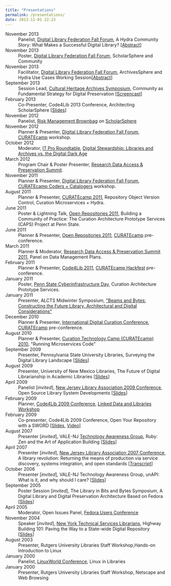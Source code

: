 ```yaml
---
title: "Presentations"
permalink: /presentations/
date: 2013-12-01 22:23
---
```


<dl class="dl-horizontal">
<dt><span class="label label-important">November 2013</span></dt><dd> Panelist, <a href="http://www.diglib.org/forums/2013forum/">Digital Library Federation Fall Forum</a>, A Hydra Community Story: What Makes a Successful Digital Library? [<a href="http://www.diglib.org/forums/2013forum/schedule/69-2/">Abstract</a>]</dd>
<dt><span class="label label-important">November 2013</span></dt><dd> Poster, <a href="http://www.diglib.org/forums/2013forum/">Digital Library Federation Fall Forum</a>, ScholarSphere and Community</dd>
<dt><span class="label label-important">November 2013</span></dt><dd> Facilitator, <a href="http://www.diglib.org/forums/2013forum/">Digital Library Federation Fall Forum</a>, ArchivesSphere and Hydra Use Cases Working Session[<a href="http://www.diglib.org/forums/2013forum/schedule/ashhl/">Abstract</a>]</dd>
<dt><span class="label label-important">September 2013</span></dt><dd> Session Lead, <a href="http://www.loc.gov/folklife/events/culturalheritagearchives/index.html">Cultural Heritage Archives Symposium</a>, Community as Fundamental Strategy for Digital Preservation [<a href="http://www.youtube.com/watch?v=5ImAH_EBCws">Screencast</a>]</dd>
<dt><span class="label label-important">February 2013</span></dt><dd> Co-Presenter, Code4Lib 2013 Conference, Architecting ScholarSphere [<a href="http://code4lib.org/conference/2013/coughlin-giarlo">Slides</a>]</dd>
<dt><span class="label label-important">November 2012</span></dt><dd> Panelist, <a href="http://www.ssri.psu.edu/events/2012/risk-management-brownbag/view">Risk Management Brownbag</a> on <a href="http://scholarsphere.psu.edu/">ScholarSphere</a></dd>
<dt><span class="label label-important">November 2012</span></dt><dd> Planner &#038; Presenter, <a href="http://www.diglib.org/forums/2012forum/">Digital Library Federation Fall Forum</a>, <a href="http://curatecamp.org/">CURATEcamp</a> workshop. </dd>
<dt><span class="label label-important">October 2012</span></dt><dd> Moderator, <a href="http://technologytraining.psu.edu/taxonomy/term/679">IT Pro Roundtable</a>, <a href="http://technologytraining.psu.edu/node/754">Digital Stewardship: Libraries and Archives vs. the Digital Dark Age</a></dd>
<dt><span class="label label-important">March 2012</span></dt><dd> Program Chair &amp; Poster Presenter, <a href="http://www.asis.org/rdap/">Research Data Access &amp; Preservation Summit</a>.</dd>
<dt><span class="label label-important">November 2011</span></dt><dd> Planner &#038; Presenter, <a href="http://www.diglib.org/forums/2011forum/">Digital Library Federation Fall Forum</a>, <a href="http://curatecamp.org/">CURATEcamp Coders + Catalogers</a> workshop. </dd>
<dt><span class="label label-important">August 2011</span></dt><dd> Planner &#038; Presenter, <a href="http://curatecamp.org/tags/curatecamp-2011">CURATEcamp 2011</a>, Repository Object Version Control, Curation Microservices + Hydra.</dd>
<dt><span class="label label-important">June 2011</span></dt><dd> Poster &#038; Lightning Talk, <a href="https://conferences.tdl.org/or/index.php/OR2011/OR2011main">Open Repositories 2011</a>, Building a Community of Practice: The Curation Architecture Prototype Services (CAPS) Project at Penn State.</dd>
<dt><span class="label label-important">June 2011</span></dt><dd> Planner &#038; Presenter, <a href="https://conferences.tdl.org/or/index.php/OR2011/OR2011main">Open Repositories 2011</a>, <a href="http://curatecamp.org/tags/curatecamp-or11">CURATEcamp</a>  pre-conference.</dd>
<dt><span class="label label-important">March 2011</span></dt><dd> Planner &#038; Moderator, <a href="http://www.asis.org/Conferences/RDAP11/">Research Data Access &amp; Preservation Summit 2011</a>, Panel on Data Management Plans.</dd>
<dt><span class="label label-important">February 2011</span></dt><dd> Planner &#038; Presenter, <a href="http://code4lib.org/conference/2011">Code4Lib 2011</a>, <a href="http://curatecamp.org/tags/curatecamp-hackfest-c4l11">CURATEcamp Hackfest</a> pre-conference.</dd>
<dt><span class="label label-important">January 2011</span></dt><dd> Poster, <a href="http://ciday.psu.edu/">Penn State Cyberinfrastructure Day</a>, Curation Architecture Prototype Services.</dd><dt><span class="label label-important">January 2011</span></dt><dd> Presenter, ALCTS Midwinter Symposium, <a href="http://www.ala.org/ala/mgrps/divs/alcts/confevents/upcoming/ala/mw/byte.cfm">&#034;Beams and Bytes: Constructing the Future Library, Architectural and Digital Considerations&#034;</a></dd>
<dt><span class="label label-important">December 2010</span></dt><dd> Planner &#038; Presenter, <a href="http://www.dcc.ac.uk/events/conferences/6th-international-digital-curation-conference">International Digital Curation Conference</a>, <a href="http://curatecamp.org/tags/idcc-curatecamp-2010">CURATEcamp</a>  pre-conference.</dd>
<dt><span class="label label-important">August 2010</span></dt><dd> Planner &#038; Presenter, <a href="http://curatecamp.org/tags/curatecamp-2010">Curation Technology Camp (CURATEcamp) 2010</a>, &#034;Running Microservices Code&#034;</dd>
<dt><span class="label label-important">September 2009</span></dt><dd> Presenter, Pennsylvania State University Libraries,
  Surveying the Digital Library Landscape [<a href="http://docs.google.com/Present?id=0ARP4fDAaJOdXZGNxajNqcGRfNzRocDZ6NzhkcA">Slides</a>]</dd>
<dt><span class="label label-important">August 2009</span></dt><dd> Presenter, University of New Mexico Libraries, The Future of Digital Librarianship in Academic Libraries [<a href="http://docs.google.com/Present?id=0ARP4fDAaJOdXZGNxajNqcGRfNDgyZjg3Y3FmNQ">Slides</a>]</dd>
<dt><span class="label label-important">April 2009</span></dt><dd> Panelist [<em>invited</em>], <a href="http://www.njla.org/conference/2009/">New Jersey Library Association 2009 Conference</a>, Open Source Library System Developments  [<a href="http://docs.google.com/Present?id=dcqj3jpd_27g9sbxrfm">Slides</a>]</dd>
<dt><span class="label label-important">February 2009</span></dt><dd> Planner, <a href="http://code4lib.org/conference/2009">Code4Lib 2009 Conference</a>, <a href="http://wiki.code4lib.org/index.php/LinkedData">Linked Data and Libraries Workshop</a></dd>
<dt><span class="label label-important">February 2009</span></dt><dd> Co-presenter, Code4Lib 2009 Conference, Open Your Repository with a SWORD [<a href="http://code4lib.org/files/Open_Up_Your_RepositoryWith_a_SWORD_.pdf">Slides</a>, <a href="http://www.archive.org/details/Code4lib2009OpenUpYourRepositoryWithASword">Video</a>]</dd>
<dt><span class="label label-important">August 2007</span></dt><dd> Presenter [<em>invited</em>], VALE-NJ <a href="http://meta.montclair.edu/tag.html">Technology Awareness Group</a>, Ruby: Zen and the Art of Application Building [<a href="http://lackoftalent.org/michael/presentations/ruby-zen/">Slides</a>]</dd>
<dt><span class="label label-important">April 2007</span></dt><dd> Presenter [<em>invited</em>], <a href="http://www.njla.org/conference/2007/">New Jersey Library Association 2007 Conference</a>, A library revolution: Returning the means of production via service discovery, systems integration, and open standards [<a href="http://lackoftalent.org/blog/2007/06/05/njla-2007-talk/">Transcript</a>]</dd>
<dt><span class="label label-important">October 2006</span></dt><dd> Presenter [<em>invited</em>], VALE-NJ Technology Awareness Group, unAPI: What is it, and why should I care? [<a href="http://lackoftalent.org/michael/presentations/unapi-tag/">Slides</a>]</dd>
<dt><span class="label label-important">September 2005</span></dt><dd> Poster Session [<em>invited</em>], The Library in Bits and Bytes Symposium, A Digital Library and Digital Preservation Architecture Based on Fedora [<a href="http://www.lib.umd.edu/dcr/events/symposium/jantz_giarlo.html">Slides</a>]</dd>
<dt><span class="label label-important">April 2005</span></dt><dd> Moderator, Open Issues Panel, <a href="http://xml.coverpages.org/FedoraUsers2005.html">Fedora Users Conference</a></dd>
<dt><span class="label label-important">November 2004</span></dt><dd> Speaker [<em>invited</em>], <a href="http://www.nytsl.org/">New York Technical Services Librarians</a>, Highway Building 101: Paving the Way to a State-wide Digital Repository [<a href="http://lackoftalent.org/michael/presentations/HighwayBuilding101/">Slides</a>]</dd>
<dt><span class="label label-important">August 2003</span></dt><dd> Presenter, Rutgers University Libraries Staff Workshop,Hands-on Introduction to Linux</dd>
<dt><span class="label label-important">January 2000</span></dt><dd> Panelist, <a href="http://www.linuxworldexpo.com/">LinuxWorld Conference</a>, Linux in Libraries</dd>
<dt><span class="label label-important">January 2000</span></dt><dd> Presenter, Rutgers University Libraries Staff Workshop, Netscape and Web Browsing</dd>
</dl>
